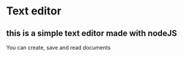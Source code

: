 # Text editor

## this is a simple text editor made with nodeJS

You can create, save and read documents
